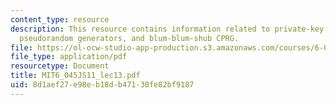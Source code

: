 ```yaml
---
content_type: resource
description: This resource contains information related to private-key cryptography,
  pseudorandom generators, and blum-blum-shub CPRG.
file: https://ol-ocw-studio-app-production.s3.amazonaws.com/courses/6-045j-automata-computability-and-complexity-spring-2011/8d1aef27e98eb18db47130fe82bf9187_MIT6_045JS11_lec13.pdf
file_type: application/pdf
resourcetype: Document
title: MIT6_045JS11_lec13.pdf
uid: 8d1aef27-e98e-b18d-b471-30fe82bf9187
---
```

